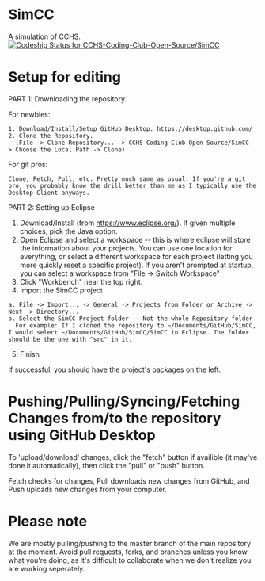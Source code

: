 # SimCC
A simulation of CCHS.
[ ![Codeship Status for CCHS-Coding-Club-Open-Source/SimCC](https://app.codeship.com/projects/bd5ec920-85ce-0135-6f9a-3680cfc00fed/status?branch=master)](https://app.codeship.com/projects/248009)


# Setup for editing
PART 1: Downloading the repository.

  For newbies:
  
    1. Download/Install/Setup GitHub Desktop. https://desktop.github.com/
    2. Clone the Repository.
      (File -> Clone Repository... -> CCHS-Coding-Club-Open-Source/SimCC -> Choose the Local Path -> Clone)

  
  For git pros:
    
    Clone, Fetch, Pull, etc. Pretty much same as usual. If you're a git pro, you probably know the drill better than me as I typically use the Desktop Client anyways.

PART 2: Setting up Eclipse
  1. Download/Install (from https://www.eclipse.org/). If given multiple choices, pick the Java option.
  2. Open Eclipse and select a workspace -- this is where eclipse will store the information about your projects. You can use one location for everything, or select a different workspace for each project (letting you more quickly reset a specific project). If you aren't prompted at startup, you can select a workspace from "File -> Switch Workspace"
  3. Click "Workbench" near the top right.
  4. Import the SimCC project
    
    a. File -> Import... -> General -> Projects from Folder or Archive -> Next -> Directory...
    b. Select the SimCC Project folder -- Not the whole Repository folder
      For example: If I cloned the repository to ~/Documents/GitHub/SimCC, I would select ~/Documents/GitHub/SimCC/SimCC in Eclipse. The folder should be the one with "src" in it.
  5. Finish
  
  If successful, you should have the project's packages on the left.


# Pushing/Pulling/Syncing/Fetching Changes from/to the repository using GitHub Desktop
To 'upload/download' changes, click the "fetch" button if availible (it may've done it automatically), then click the "pull" or "push" button.

Fetch checks for changes, Pull downloads new changes from GitHub, and Push uploads new changes from your computer.


# Please note
We are mostly pulling/pushing to the master branch of the main repository at the moment. Avoid pull requests, forks, and branches unless you know what you're doing, as it's difficult to collaborate when we don't realize you are working seperately.
